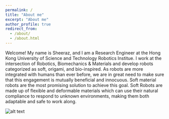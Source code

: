 ```yaml
---
permalink: /
title: "About me"
excerpt: "About me"
author_profile: true
redirect_from: 
  - /about/
  - /about.html
---
```


Welcome! My name is Sheeraz, and I am a Research Engineer at the Hong Kong University of Science and Technology Robotics Institue. I work at the intersection of Robotics, Biomechanics & Materials and develop robots categorized as soft, origami, and bio-inspired. As robots are more integrated with humans than ever before, we are in great need to make sure that this engagement is mutually beneficial and innocuous. Soft material robots are the most promising solution to achieve this goal. Soft Robots are made up of flexible and deformable materials which can use their natural compliance to respond to unknown environments, making them both adaptable and safe to work along.

![alt text](https://github.com/SheerazAthar/sheerazathar.github.io/blob/master/images/Research%20Intersect.png)

